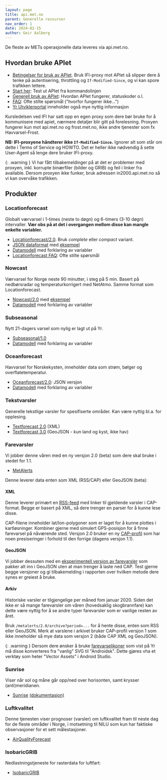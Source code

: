 ```yaml
---
layout: page
title: api.met.no
parent: Generelle ressurser
nav_order: 1
date: 2024-02-15
author: Geir Aalberg
---
```


De fleste av METs operasjonelle data leveres via api.met.no.

## Hvordan bruke APIet

- [Betingelser for bruk av APIet](https://docs.api.met.no/doc/TermsOfService).
  Bruk IFI-proxy mot APIet så slipper dere å tenke på autentisering, throttling og `If-Modified-Since`, og vi kan spore trafikken lettere.
- [Start her](https://docs.api.met.no/doc/GettingStarted): Test ut APIet fra kommandolinjen
- [Generell bruk av APIet](https://docs.api.met.no/doc/usage): Hvordan APIet fungerer, statuskoder o.l.
- [FAQ](https://docs.api.met.no/doc/FAQ): Ofte stilte spørsmål ("hvorfor fungerer ikke...")
- [Yr Utviklerportal](https://developer.yr.no/) inneholder også mye nyttig informasjon

Kursledelsen ved IFI har satt opp en egen proxy som dere bør bruke for å
kommunisere med apiet, nærmere detaljer blir gitt på forelesning. Proxyen
fungerer kun mot api.met.no og frost.met.no, ikke andre tjenester som fx
Havvarsel-Frost.

**NB: IFI-proxyene håndterer ikke `If-Modified-Since`.** Ignorer alt som står om
dette i Terms of Service og HOWTO. Det er heller ikke nødvendig å sette
User-Agent så lenge dere bruker IFI-proxy.

{: .warning }
Vi har fått tilbakemeldinger på at det er problemer med proxyen, inkl.
korrupte binærfiler (bilder og GRIB) og feil i linker fra available.
Dersom proxyen ikke funker, bruk adressen in2000.api.met.no så vi kan
overvåke trafikken.

## Produkter

### Locationforecast

Globalt værvarsel i 1-times (neste to døgn) og 6-timers (3-10 døgn) intervaller.
**Vær obs på at det i overgangen mellom disse kan mangle enkelte variabler.**

- [Locationforecast/2.0](https://api.met.no/weatherapi/locationforecast/2.0/documentation). Bruk *complete* eller *compact* variant.
- [JSON dataformat](https://docs.api.met.no/doc/ForecastJSON) med
  [eksempel](https://api.met.no/weatherapi/locationforecast/2.0/complete?lat=60.10&lon=9.58)
- [Datamodell](https://docs.api.met.no/doc/locationforecast/datamodel) med forklaring av variabler
- [Locationforecast FAQ](https://docs.api.met.no/doc/locationforecast/FAQ): Ofte stilte spørsmål

### Nowcast

Værvarsel for Norge neste 90 minutter, i steg på 5 min.
Basert på nedbørsradar og temperaturkorrigert med NetAtmo. Samme format som Locationforecast.

- [Nowcast/2.0](https://api.met.no/weatherapi/nowcast/2.0/documentation) med
  [eksempel](https://api.met.no/weatherapi/nowcast/2.0/complete?lat=59.9333&lon=10.7166)
- [Datamodell](https://docs.api.met.no/doc/nowcast/datamodel) med forklaring av variabler

### Subseasonal

Nytt 21-dagers varsel som nylig er lagt ut på Yr.

- [Subseasonal/1.0](https://api.met.no/weatherapi/subseasonal/1.0/documentation)
- [Datamodell](https://docs.api.met.no/doc/subseasonal/datamodel) med forklaring av variabler

### Oceanforecast

Havvarsel for Norskekysten, inneholder data som strøm, bølger og overflatetemperatur.

- [Oceanforecast/2.0](https://api.met.no/weatherapi/oceanforecast/2.0/documentation): JSON versjon
- [Datamodell](https://docs.api.met.no/doc/oceanforecast/datamodel) med forklaring av variabler

### Tekstvarsler

Generelle tekstlige varsler for spesifiserte områder. Kan være nyttig bl.a. for opplesing.

- [Textforecast 2.0](https://api.met.no/weatherapi/textforecast/2.0/documentation) (XML)
- [Textforecast 3.0](https://api.met.no/weatherapi/textforecast/3.0/documentation) (GeoJSON - kun land og kyst, ikke hav)

### Farevarsler

Vi jobber denne våren med en ny versjon 2.0 (beta) som dere skal bruke i stedet for 1.1.

- [MetAlerts](https://api.met.no/weatherapi/metalerts/2.0/documentation)

Denne leverer data enten som XML (RSS/CAP) eller GeoJSON (beta):

#### XML

Denne leverer primært en [RSS-feed](https://api.met.no/weatherapi/metalerts/2.0/current.rss)
med linker til gjeldende varsler i CAP-format. Begge er basert på XML, så dere
trenger en parser for å kunne lese disse.

CAP-filene inneholder lat/lon-polygoner som er laget for å kunne plottes i kartløsninger.
Kombiner gjerne med simulert GPS-posisjon for å finne farevarsel på nåværende
sted. Versjon 2.0 bruker en ny
[CAP-profil](https://docs.api.met.no/doc/metalerts/CAP-v2-profile.html) som har
noen presiseringer i forhold til den forrige (dagens versjon 1.1).

#### GeoJSON

Vi jobber dessuten med en [eksperimentell versjon av
farevarsler](https://api.met.no/weatherapi/metalerts/2.0/current.json)
som pakker alt inn i GeoJSON uten at man trenger å laste ned CAP. Test gjerne
begge versjoner og gi tilbakemelding i rapporten over hvilken metode dere synes
er greiest å bruke.

#### Arkiv

Historiske varsler er tilgjengelige per måned fom januar 2020.
Siden det ikke er så mange farevarsler om våren (hovedsaklig skogbrannfare) kan
dette være nyttig for å se andre typer farevarsler som er vanlige resten av
året.

Bruk `/metalerts/2.0/archive?period=...` for å hente disse, enten som RSS eller GeoJSON.
Merk at varslene i arkivet bruker CAP-profil versjon 1 som ikke inneholder så mye
data som versjon 2 (både CAP XML og GeoJSON).

{: .warning }
Dersom dere ønsker å bruke [farevarselikoner](https://github.com/nrkno/yr-warning-icons)
som vist på Yr må disse konverteres fra "vanlig" SVG til "Androidsk".
Dette gjøres vha et verktøy som heter "Vector Assets" i Android Studio.

### Sunrise

Viser når sol og måne går opp/ned over horisonten, samt krysser (anti)meridianen.

- [Sunrise](https://api.met.no/weatherapi/sunrise/3.0/documentation) [(dokumentasjon)](/api/sunrise)

### Luftkvalitet

Denne tjenesten viser prognoser (varsler) om luftkvalitet fram til neste dag for
de fleste områder i Norge, i motsetning til NILU som kun har faktiske observasjoner
for et sett målestasjoner.

- [AirQualityForecast](https://api.met.no/weatherapi/airqualityforecast/0.1/documentation)

### IsobaricGRIB

Nedlastningstjeneste for rasterdata for luftfart:

- [IsobaricGRIB](/api/isobaricgrib)
